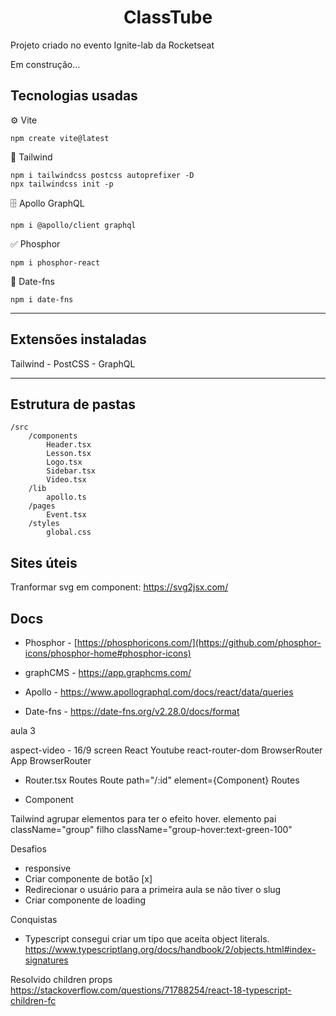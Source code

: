 <h1 align="center">ClassTube</h1>
<p>Projeto criado no evento Ignite-lab da Rocketseat<p>

<p>Em construção...</p>

<h2>Tecnologias usadas</h2>

&#9881; Vite

	npm create vite@latest

	
&#127912; Tailwind

	npm i tailwindcss postcss autoprefixer -D
	npx tailwindcss init -p
	
&#128452; Apollo GraphQL

	npm i @apollo/client graphql

&#9989; Phosphor

	npm i phosphor-react

&#128197; Date-fns

	npm i date-fns
---

<h2>Extensões instaladas</h2>
Tailwind
- PostCSS
- GraphQL

---

<h2>Estrutura de pastas</h2>

    /src
    	/components
    		Header.tsx
    		Lesson.tsx
    		Logo.tsx
    		Sidebar.tsx
    		Video.tsx
    	/lib
    		apollo.ts
    	/pages
    		Event.tsx
    	/styles
    		global.css

<h2>Sites úteis</h2>

Tranformar svg em component: https://svg2jsx.com/

<h2>Docs</h2>

- Phosphor - [https://phosphoricons.com/](https://github.com/phosphor-icons/phosphor-home#phosphor-icons)

- graphCMS - https://app.graphcms.com/

- Apollo - https://www.apollographql.com/docs/react/data/queries

- Date-fns - https://date-fns.org/v2.28.0/docs/format


aula 3

aspect-video - 16/9 screen
React Youtube
react-router-dom
	BrowserRouter
		App
	BrowserRouter

- Router.tsx
	Routes
		Route path="/:id" element={Component}
	Routes

- Component


Tailwind
agrupar elementos para ter o efeito hover.
	elemento pai className="group"
		filho className="group-hover:text-green-100"


Desafios
- responsive
- Criar componente de botão [x]
- Redirecionar o usuário para a primeira aula se não tiver o slug
- Criar componente de loading

Conquistas
- Typescript
consegui criar um tipo que aceita object literals.
https://www.typescriptlang.org/docs/handbook/2/objects.html#index-signatures

Resolvido children props https://stackoverflow.com/questions/71788254/react-18-typescript-children-fc
